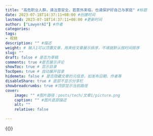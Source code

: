 ```yaml
---
title: "高危职业人群，请注意安全，若意外来临，也请保护好自己与家庭" #标题
date: 2023-07-18T14:37:11+08:00 #创建时间
lastmod: 2023-07-18T14:37:11+08:00 #更新时间
author: ["LawyerAI"] #作者
categories: 
tags: 
- 视频
description: "" #描述
weight: # 输入1可以顶置文章，用来给文章展示排序，不填就默认按时间排序
slug: ""
draft: false # 是否为草稿
comments: true #是否展示评论
showToc: true # 显示目录
TocOpen: true # 自动展开目录
hidemeta: false # 是否隐藏文章的元信息，如发布日期、作者等
disableShare: true # 底部不显示分享栏
showbreadcrumbs: true #顶部显示当前路径
cover:
    image: "" #图片路径：posts/tech/文章1/picture.png
    caption: "" #图片底部描述
    alt: ""
    relative: false

---
```


{{<bilibili BV1Kk4y1a7ty>}}
